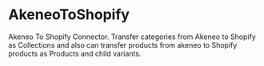 # AkeneoToShopify
Akeneo To Shopify Connector. Transfer categories from Akeneo to Shopify as Collections and also can transfer products from akeneo to Shopify products as Products and child variants.
